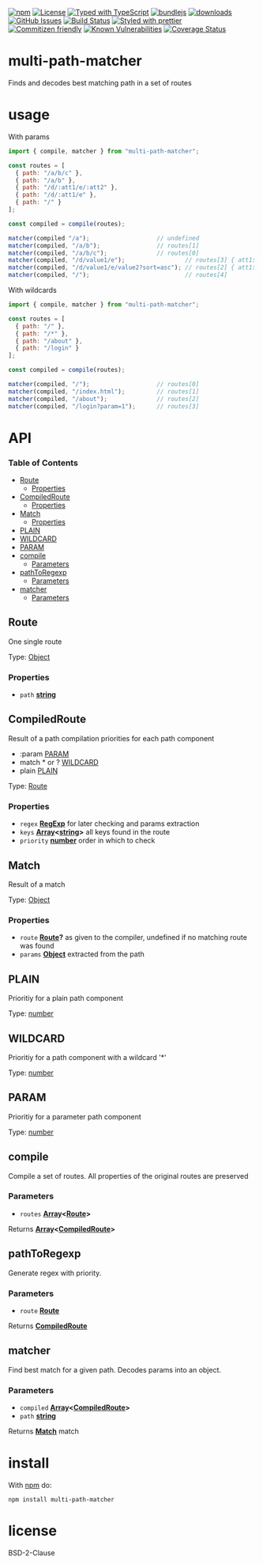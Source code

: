 [![npm](https://img.shields.io/npm/v/multi-path-matcher.svg)](https://www.npmjs.com/package/multi-path-matcher)
[![License](https://img.shields.io/badge/License-BSD%203--Clause-blue.svg)](https://opensource.org/licenses/BSD-3-Clause)
[![Typed with TypeScript](https://flat.badgen.net/badge/icon/Typed?icon=typescript\&label\&labelColor=blue\&color=555555)](https://typescriptlang.org)
[![bundlejs](https://deno.bundlejs.com/?q=multi-path-matcher\&badge=detailed)](https://bundlejs.com/?q=multi-path-matcher)
[![downloads](http://img.shields.io/npm/dm/multi-path-matcher.svg?style=flat-square)](https://npmjs.org/package/multi-path-matcher)
[![GitHub Issues](https://img.shields.io/github/issues/arlac77/multi-path-matcher.svg?style=flat-square)](https://github.com/arlac77/multi-path-matcher/issues)
[![Build Status](https://img.shields.io/endpoint.svg?url=https%3A%2F%2Factions-badge.atrox.dev%2Farlac77%2Fmulti-path-matcher%2Fbadge\&style=flat)](https://actions-badge.atrox.dev/arlac77/multi-path-matcher/goto)
[![Styled with prettier](https://img.shields.io/badge/styled_with-prettier-ff69b4.svg)](https://github.com/prettier/prettier)
[![Commitizen friendly](https://img.shields.io/badge/commitizen-friendly-brightgreen.svg)](http://commitizen.github.io/cz-cli/)
[![Known Vulnerabilities](https://snyk.io/test/github/arlac77/multi-path-matcher/badge.svg)](https://snyk.io/test/github/arlac77/multi-path-matcher)
[![Coverage Status](https://coveralls.io/repos/arlac77/multi-path-matcher/badge.svg)](https://coveralls.io/github/arlac77/multi-path-matcher)

# multi-path-matcher

Finds and decodes best matching path in a set of routes

# usage

With params

```js
import { compile, matcher } from "multi-path-matcher";

const routes = [
  { path: "/a/b/c" },
  { path: "/a/b" },
  { path: "/d/:att1/e/:att2" },
  { path: "/d/:att1/e" },
  { path: "/" }
];

const compiled = compile(routes);

matcher(compiled "/a");                   // undefined
matcher(compiled, "/a/b");                // routes[1]
matcher(compiled, "/a/b/c");              // routes[0]
matcher(compiled, "/d/value1/e");                 // routes[3] { att1: "value1" }
matcher(compiled, "/d/value1/e/value2?sort=asc"); // routes[2] { att1: "value1", att2: "value2" }
matcher(compiled, "/");                           // routes[4]
```

With wildcards

```js
import { compile, matcher } from "multi-path-matcher";

const routes = [
  { path: "/" },
  { path: "/*" },
  { path: "/about" },
  { path: "/login" }
];

const compiled = compile(routes);

matcher(compiled, "/");                   // routes[0]
matcher(compiled, "/index.html");         // routes[1]
matcher(compiled, "/about");              // routes[2]
matcher(compiled, "/login?param=1");      // routes[3]
```

# API

<!-- Generated by documentation.js. Update this documentation by updating the source code. -->

### Table of Contents

*   [Route](#route)
    *   [Properties](#properties)
*   [CompiledRoute](#compiledroute)
    *   [Properties](#properties-1)
*   [Match](#match)
    *   [Properties](#properties-2)
*   [PLAIN](#plain)
*   [WILDCARD](#wildcard)
*   [PARAM](#param)
*   [compile](#compile)
    *   [Parameters](#parameters)
*   [pathToRegexp](#pathtoregexp)
    *   [Parameters](#parameters-1)
*   [matcher](#matcher)
    *   [Parameters](#parameters-2)

## Route

One single route

Type: [Object](https://developer.mozilla.org/docs/Web/JavaScript/Reference/Global_Objects/Object)

### Properties

*   `path` **[string](https://developer.mozilla.org/docs/Web/JavaScript/Reference/Global_Objects/String)**&#x20;

## CompiledRoute

Result of a path compilation
priorities for each path component

*   :param       [PARAM](#param)
*   match \* or ? [WILDCARD](#wildcard)
*   plain        [PLAIN](#plain)

Type: [Route](#route)

### Properties

*   `regex` **[RegExp](https://developer.mozilla.org/docs/Web/JavaScript/Reference/Global_Objects/RegExp)** for later checking and params extraction
*   `keys` **[Array](https://developer.mozilla.org/docs/Web/JavaScript/Reference/Global_Objects/Array)<[string](https://developer.mozilla.org/docs/Web/JavaScript/Reference/Global_Objects/String)>** all keys found in the route
*   `priority` **[number](https://developer.mozilla.org/docs/Web/JavaScript/Reference/Global_Objects/Number)** order in which to check

## Match

Result of a match

Type: [Object](https://developer.mozilla.org/docs/Web/JavaScript/Reference/Global_Objects/Object)

### Properties

*   `route` **[Route](#route)?** as given to the compiler, undefined if no matching route was found
*   `params` **[Object](https://developer.mozilla.org/docs/Web/JavaScript/Reference/Global_Objects/Object)** extracted from the path

## PLAIN

Prioritiy for a plain path component

Type: [number](https://developer.mozilla.org/docs/Web/JavaScript/Reference/Global_Objects/Number)

## WILDCARD

Prioritiy for a path component with a wildcard '\*'

Type: [number](https://developer.mozilla.org/docs/Web/JavaScript/Reference/Global_Objects/Number)

## PARAM

Prioritiy for a parameter path component

Type: [number](https://developer.mozilla.org/docs/Web/JavaScript/Reference/Global_Objects/Number)

## compile

Compile a set of routes.
All properties of the original routes are preserved

### Parameters

*   `routes` **[Array](https://developer.mozilla.org/docs/Web/JavaScript/Reference/Global_Objects/Array)<[Route](#route)>**&#x20;

Returns **[Array](https://developer.mozilla.org/docs/Web/JavaScript/Reference/Global_Objects/Array)<[CompiledRoute](#compiledroute)>**&#x20;

## pathToRegexp

Generate regex with priority.

### Parameters

*   `route` **[Route](#route)**&#x20;

Returns **[CompiledRoute](#compiledroute)**&#x20;

## matcher

Find best match for a given path.
Decodes params into an object.

### Parameters

*   `compiled` **[Array](https://developer.mozilla.org/docs/Web/JavaScript/Reference/Global_Objects/Array)<[CompiledRoute](#compiledroute)>**&#x20;
*   `path` **[string](https://developer.mozilla.org/docs/Web/JavaScript/Reference/Global_Objects/String)**&#x20;

Returns **[Match](#match)** match

# install

With [npm](http://npmjs.org) do:

```shell
npm install multi-path-matcher
```

# license

BSD-2-Clause
